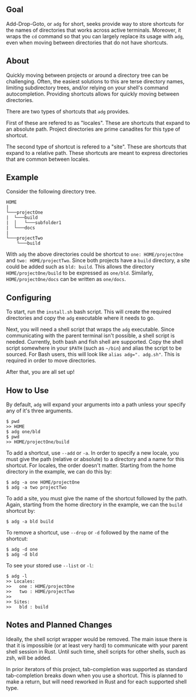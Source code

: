 ## Goal
Add-Drop-Goto, or `adg` for short, seeks provide way to store shortcuts for the names of directories that works across active terminals. Moreover, it wraps the `cd` command so that you can largely replace its usage with `adg`, even when moving between directories that do not have shortcuts.

## About
Quickly moving between projects or around a directory tree can be challenging. Often, the easiest solutions to this are terse directory names, limiting subdirectory trees, and/or relying on your shell's command autocompletion. Providing shortcuts allows for quickly moving between directories.

There are two types of shortcuts that `adg` provides.

First of these are refered to as "locales". These are shortcuts that expand to an absolute path. Project directories are prime canadites for this type of shortcut.

The second type of shortcut is refered to a "site". These are shortcuts that expand to a relative path. These shortcuts are meant to express directories that are common between locales.

## Example
Consider the following directory tree.
```
HOME
|
└───projectOne
|  └───build
|  │   └───subfolder1
|  └───docs
|
└───projectTwo
    └───build
```
With `adg` the above directories could be shortcut to `one: HOME/projectOne` and `two: HOME/projectTwo`. Since both projects have a `build` directory, a site could be added such as `bld: build`. This allows the directory `HOME/projectOne/build` to be expressed as `one/bld`. Similarly, `HOME/projectOne/docs` can be written as `one/docs`.

## Configuring
To start, run the `install.sh` bash script. This will create the required directories and copy the `adg` executable where it needs to go.

Next, you will need a shell script that wraps the `adg` executable. Since communicating with the parent terminal isn't possible, a shell script is needed. Currently, both bash and fish shell are supported. Copy the shell script somewhere in your `$PATH` (such as `~/bin`) and alias the script to be sourced. For Bash users, this will look like `alias adg=". adg.sh"`. This is required in order to move directories.

After that, you are all set up!

## How to Use
By default, `adg` will expand your arguments into a path unless your specify any of it's three arguments.
```
$ pwd
>> HOME
$ adg one/bld
$ pwd
>> HOME/projectOne/build
```

To add a shortcut, use `--add` or `-a`. In order to specify a new locale, you must give the path (relative or absolute) to a directory and a name for this shortcut. For locales, the order doesn't matter. Starting from the home directory in the example, we can do this by:
```
$ adg -a one HOME/projectOne
$ adg -a two projectTwo
```
To add a site, you must give the name of the shortcut followed by the path. Again, starting from the home directory in the example, we can the `build` shortcut by:
```
$ adg -a bld build
```

To remove a shortcut, use `--drop` or `-d` followed by the name of the shortcut:
```
$ adg -d one
$ adg -d bld
```

To see your stored use `--list` or `-l`:
```
$ adg -l
>> Locales:
>>	 one : HOME/projectOne
>>	 two : HOME/projectTwo
>>
>> Sites:
>>	 bld : build
```

## Notes and Planned Changes
Ideally, the shell script wrapper would be removed. The main issue there is that it is impossible (or at least very hard) to communicate with your parent shell session in Rust. Until such time, shell scripts for other shells, such as zsh, will be added.

In prior iterators of this project, tab-completion was supported as standard tab-completion breaks down when you use a shortcut. This is planned to make a return, but will need reworked in Rust and for each supported shell type.
